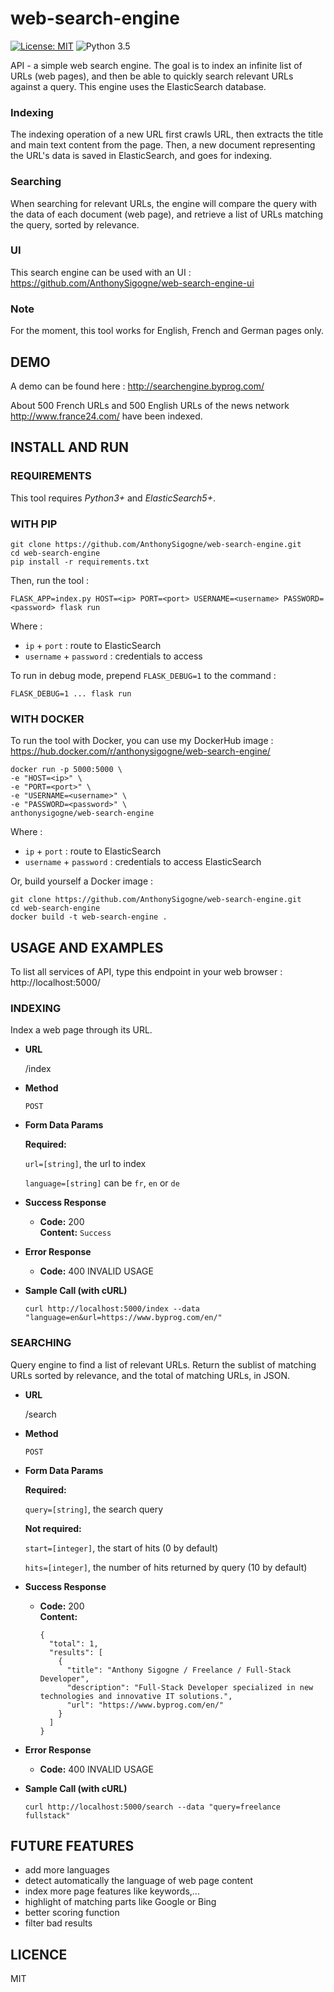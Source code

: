 # web-search-engine
[![License: MIT](https://img.shields.io/badge/License-MIT-yellow.svg)](https://opensource.org/licenses/MIT) ![Python 3.5](https://img.shields.io/badge/python-3.5-blue.svg)

API - a simple web search engine.
The goal is to index an infinite list of URLs (web pages), and then be able to quickly search relevant URLs against a query. This engine uses the ElasticSearch database.

### Indexing
The indexing operation of a new URL first crawls URL, then extracts the title and main text content from the page.
Then, a new document representing the URL's data is saved in ElasticSearch, and goes for indexing.

### Searching
When searching for relevant URLs, the engine will compare the query with the data of each document (web page), and retrieve a list of URLs matching the query, sorted by relevance.

### UI
This search engine can be used with an UI : https://github.com/AnthonySigogne/web-search-engine-ui

### Note
For the moment, this tool works for English, French and German pages only.

## DEMO
A demo can be found here : http://searchengine.byprog.com/  

About 500 French URLs and 500 English URLs of the news network http://www.france24.com/ have been indexed.

## INSTALL AND RUN

### REQUIREMENTS
This tool requires *Python3+* and *ElasticSearch5+*.

### WITH PIP
```
git clone https://github.com/AnthonySigogne/web-search-engine.git
cd web-search-engine
pip install -r requirements.txt
```

Then, run the tool :
```
FLASK_APP=index.py HOST=<ip> PORT=<port> USERNAME=<username> PASSWORD=<password> flask run
```
Where :
* `ip` + `port` : route to ElasticSearch
* `username` + `password` : credentials to access

To run in debug mode, prepend `FLASK_DEBUG=1` to the command :
```
FLASK_DEBUG=1 ... flask run
```

### WITH DOCKER
To run the tool with Docker, you can use my DockerHub image :
https://hub.docker.com/r/anthonysigogne/web-search-engine/
```
docker run -p 5000:5000 \
-e "HOST=<ip>" \
-e "PORT=<port>" \
-e "USERNAME=<username>" \
-e "PASSWORD=<password>" \
anthonysigogne/web-search-engine
```
Where :
* `ip` + `port` : route to ElasticSearch
* `username` + `password` : credentials to access ElasticSearch

Or, build yourself a Docker image :
```
git clone https://github.com/AnthonySigogne/web-search-engine.git
cd web-search-engine
docker build -t web-search-engine .
```

## USAGE AND EXAMPLES
To list all services of API, type this endpoint in your web browser : http://localhost:5000/

### INDEXING
Index a web page through its URL.

* **URL**

  /index

* **Method**

  `POST`

* **Form Data Params**

  **Required:**

  `url=[string]`, the url to index

  `language=[string]` can be `fr`, `en` or `de`

* **Success Response**

  * **Code:** 200 <br />
    **Content:** `Success`


* **Error Response**

  * **Code:** 400 INVALID USAGE <br />


* **Sample Call (with cURL)**

  ```
  curl http://localhost:5000/index --data "language=en&url=https://www.byprog.com/en/"
  ```

### SEARCHING
Query engine to find a list of relevant URLs.
Return the sublist of matching URLs sorted by relevance, and the total of matching URLs, in JSON.

* **URL**

  /search

* **Method**

  `POST`

* **Form Data Params**

  **Required:**

  `query=[string]`, the search query  

  **Not required:**

  `start=[integer]`, the start of hits (0 by default)

  `hits=[integer]`, the number of hits returned by query (10 by default)

* **Success Response**

  * **Code:** 200 <br />
    **Content:**
    ```
    {
      "total": 1,
      "results": [
        {
          "title": "Anthony Sigogne / Freelance / Full-Stack Developer",
          "description": "Full-Stack Developer specialized in new technologies and innovative IT solutions.",
          "url": "https://www.byprog.com/en/"
        }
      ]
    }
    ```


* **Error Response**

  * **Code:** 400 INVALID USAGE <br />


* **Sample Call (with cURL)**

  ```
  curl http://localhost:5000/search --data "query=freelance fullstack"
  ```

## FUTURE FEATURES
* add more languages
* detect automatically the language of web page content
* index more page features like keywords,...
* highlight of matching parts like Google or Bing
* better scoring function
* filter bad results

## LICENCE
MIT
